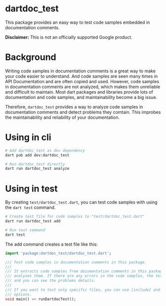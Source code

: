 # dartdoc_test

This package provides an easy way to test code samples embedded in documentation comments.

**Disclaimer:** This is not an officially supported Google product.

# Background

Writing code samples in documentation comments is a great way to make your code easier to understand.
And code samples are seen many times in API Documentation and are often copied and used.
However, code samples in documentation comments are not analyzed, which makes them unreliable and difficult to maintain.
Most dart packages and libraries provide lots of documentation and code samples, and maintainability become a big issue.

Therefore, `dartdoc_test` provides a way to analyze code samples in documentation comments and detect problems they comtain. This improbes the maintainability and reliability of your documentation.

# Using in cli

```bash
# Add dartdoc_test as dev dependency
dart pub add dev:dartdoc_test

# Run dartdoc_test directly
dart run dartdoc_test analyze
```

# Using in test

By creating `test/dartdoc_test.dart`, you can test code samples with using the `dart test` command.

```bash
# Create test file for code samples to "test/dartdoc_test.dart"
dart run dartdoc_test add

# Run test command
dart test
```

The add command creates a test file like this:

```dart
import 'package:dartdoc_test/dartdoc_test.dart';

/// Test code samples in documentation comments in this package.
///
/// It extracts code samples from documentation comments in this package and
/// analyzes them. If there are any errors in the code samples, the test will fail
/// and you can see the problems details.
///
/// If you want to test only specific files, you can use [include] and [exclude]
/// options.
void main() => runDartdocTest();

```
